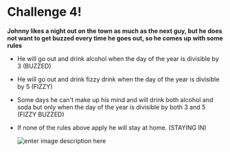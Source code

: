 # Challenge 4!

**Johnny likes a night out on the town as much as the next guy, but he does not want to get buzzed every time he goes out, so he comes up with some rules**

- He will go out and drink alcohol when the day of the year is divisible by 3 (BUZZED)
- He will go out and drink fizzy drink when the day of the year is divisible by 5 (FIZZY)
- Some days he can't make up his mind and will drink both alcohol and soda but only when the day of the year is divisible by both 3 and 5 (FIZZY BUZZED)
- If none of the rules above apply he will stay at home. (STAYING IN)

  ![enter image description here](https://i.pinimg.com/originals/24/96/53/249653ad027fa0627f79275fa5d60271.gif)